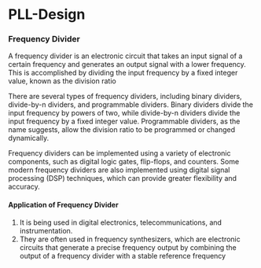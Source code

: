 # PLL-Design
### Frequency Divider
A frequency divider is an electronic circuit that takes an input signal of a certain frequency and generates an output signal with a lower frequency. This is accomplished by dividing the input frequency by a fixed integer value, known as the division ratio

There are several types of frequency dividers, including binary dividers, divide-by-n dividers, and programmable dividers. Binary dividers divide the input frequency by powers of two, while divide-by-n dividers divide the input frequency by a fixed integer value. Programmable dividers, as the name suggests, allow the division ratio to be programmed or changed dynamically.

Frequency dividers can be implemented using a variety of electronic components, such as digital logic gates, flip-flops, and counters. Some modern frequency dividers are also implemented using digital signal processing (DSP) techniques, which can provide greater flexibility and accuracy.
#### Application of Frequency Divider
1. It is being used in digital electronics, telecommunications, and instrumentation.
2. They are often used in frequency synthesizers, which are electronic circuits that generate a precise frequency output by combining the output of a frequency divider with a stable reference frequency

